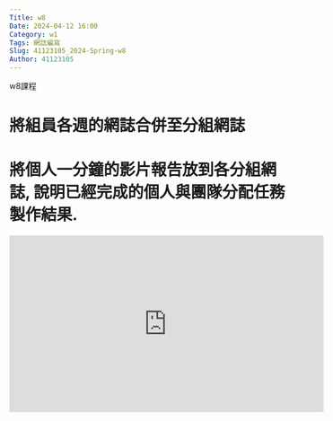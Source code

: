 ```yaml
---
Title: w8
Date: 2024-04-12 16:00
Category: w1
Tags: 網誌編寫
Slug: 41123105_2024-Spring-w8
Author: 41123105
---
```


w8課程

<!-- PELICAN_END_SUMMARY -->

# 將組員各週的網誌合併至分組網誌

# 將個人一分鐘的影片報告放到各分組網誌, 說明已經完成的個人與團隊分配任務製作結果.
<iframe width="560" height="315" src="https://www.youtube.com/watch?v=uq_HI2XQ6JY" title="YouTube video player" frameborder="0" allow="accelerometer; autoplay; clipboard-write; encrypted-media; gyroscope; picture-in-picture; web-share" referrerpolicy="strict-origin-when-cross-origin" allowfullscreen></iframe>

